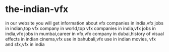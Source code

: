 # the-indian-vfx
in our website you will get information about vfx companies in india,vfx jobs in indian,top vfx company in world,top vfx companies in india,vfx jobs in india,vfx jobs in mumbai,career in vfx,vfx company in dubai,history of visual effects in indian cinema,vfx use in bahubali,vfx use in indian movies, vfx and sfx,vfx in india
